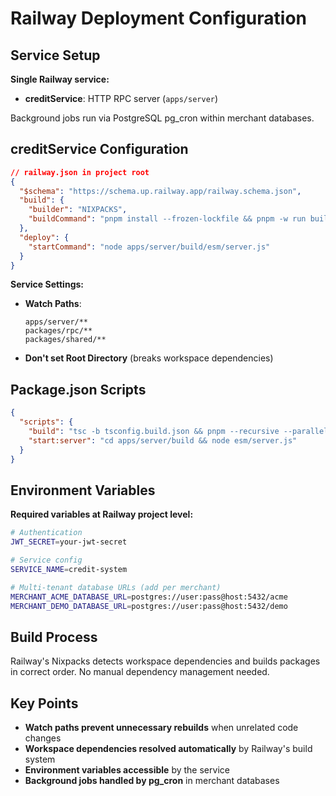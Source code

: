 # Railway Deployment Configuration

## Service Setup

**Single Railway service:**
- **creditService**: HTTP RPC server (`apps/server`)

Background jobs run via PostgreSQL pg_cron within merchant databases.

## creditService Configuration

```json
// railway.json in project root
{
  "$schema": "https://schema.up.railway.app/railway.schema.json",
  "build": {
    "builder": "NIXPACKS",
    "buildCommand": "pnpm install --frozen-lockfile && pnpm -w run build"
  },
  "deploy": {
    "startCommand": "node apps/server/build/esm/server.js"
  }
}
```

**Service Settings:**
- **Watch Paths**:
  ```
  apps/server/**
  packages/rpc/**
  packages/shared/**
  ```
- **Don't set Root Directory** (breaks workspace dependencies)

## Package.json Scripts

```json
{
  "scripts": {
    "build": "tsc -b tsconfig.build.json && pnpm --recursive --parallel run build",
    "start:server": "cd apps/server/build && node esm/server.js"
  }
}
```

## Environment Variables

**Required variables at Railway project level:**

```bash
# Authentication
JWT_SECRET=your-jwt-secret

# Service config
SERVICE_NAME=credit-system

# Multi-tenant database URLs (add per merchant)
MERCHANT_ACME_DATABASE_URL=postgres://user:pass@host:5432/acme
MERCHANT_DEMO_DATABASE_URL=postgres://user:pass@host:5432/demo
```

## Build Process

Railway's Nixpacks detects workspace dependencies and builds packages in correct order. No manual dependency management needed.

## Key Points

- **Watch paths prevent unnecessary rebuilds** when unrelated code changes
- **Workspace dependencies resolved automatically** by Railway's build system
- **Environment variables accessible** by the service
- **Background jobs handled by pg_cron** in merchant databases
